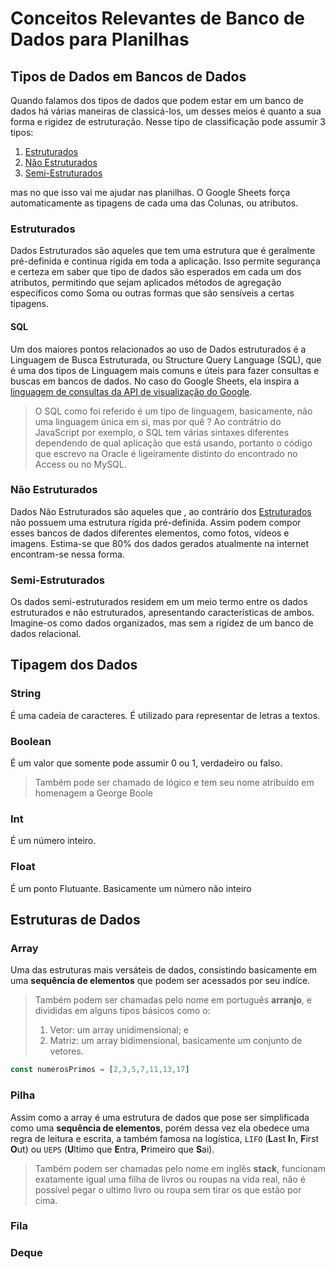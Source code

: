 # Conceitos Relevantes de Banco de Dados para Planilhas

## Tipos de Dados em Bancos de Dados

Quando falamos dos tipos de dados que podem estar em um banco de dados há várias maneiras de classicá-los, um desses meios é quanto a sua forma e rigidez de estruturação. Nesse tipo de classificação pode assumir 3 tipos:

1. [Estruturados](./DBConcepts.md#estruturados)
2. [Não Estruturados](./DBConcepts.md#não-estruturados)
3. [Semi-Estruturados](./DBConcepts.md#semi-estruturados)

mas no que isso vai me ajudar nas planilhas. O Google Sheets força automaticamente as tipagens de cada uma das Colunas, ou atributos.

### Estruturados

Dados Estruturados são aqueles que tem uma estrutura que é geralmente pré-definida e continua rígida em toda a aplicação. Isso permite segurança e certeza em saber que tipo de dados são esperados em cada um dos atributos, permitindo que sejam aplicados métodos de agregação específicos como Soma ou outras formas que são sensíveis a certas tipagens.

#### SQL

Um dos maiores pontos relacionados ao uso de Dados estruturados é a Linguagem de Busca Estruturada, ou Structure Query Language (SQL), que é uma dos tipos de Linguagem mais comuns e úteis para fazer consultas e buscas em bancos de dados. No caso do Google Sheets, ela inspira a [linguagem de consultas da API de visualização do Google](https://developers.google.com/chart/interactive/docs/querylanguage?hl=pt-br).

> O SQL como foi referido é um tipo de linguagem, basicamente, não uma linguagem única em si, mas por quê ? Ao contrátrio do JavaScript por exemplo, o SQL tem várias sintaxes diferentes dependendo de qual aplicação que está usando, portanto o código que escrevo na Oracle é ligeiramente distinto do encontrado no Access ou no MySQL.

### Não Estruturados

Dados Não Estruturados são aqueles que , ao contrário dos [Estruturados](./DBConcepts.md#estruturados) não possuem uma estrutura rígida pré-definida. Assim podem compor esses bancos de dados diferentes elementos, como fotos, vídeos e imagens. Estima-se que 80% dos dados gerados atualmente na internet encontram-se nessa forma.

### Semi-Estruturados

Os dados semi-estruturados residem em um meio termo entre os dados estruturados e não estruturados, apresentando características de ambos. Imagine-os como dados organizados, mas sem a rigidez de um banco de dados relacional.

## Tipagem dos Dados

### String

É uma cadeia de caracteres. É utilizado para representar de letras a textos.

### Boolean

É um valor que somente pode assumir 0 ou 1, verdadeiro ou falso.

> Também pode ser chamado de lógico e tem seu nome atribuído em homenagem a George Boole

### Int

É um número inteiro.

### Float

É um ponto Flutuante. Basicamente um número não inteiro

## Estruturas de Dados

### Array

Uma das estruturas mais versáteis de dados, consistindo basicamente em uma **sequência de elementos** que podem ser acessados por seu indíce.

> Também podem ser chamadas pelo nome em português **arranjo**, e divididas em alguns tipos básicos como o:
>
> 1. Vetor: um array unidimensional; e
> 2. Matriz: um array bidimensional, basicamente um conjunto de vetores.

```JavaScript
const numerosPrimos = [2,3,5,7,11,13,17]
```

### Pilha

Assim como a array é uma estrutura de dados que pose ser simplificada como uma **sequência de elementos**, porém dessa vez ela obedece uma regra de leitura e escrita, a também famosa na logística, `LIFO` (**L**ast **I**n, **F**irst **O**ut) ou `UEPS` (**U**ltimo que **E**ntra, **P**rimeiro que **S**ai).

> Também podem ser chamadas pelo nome em inglês **stack**, funcionam exatamente igual uma filha de livros ou roupas na vida real, não é possível pegar o ultimo livro ou roupa sem tirar os que estão por cima.

### Fila

### Deque
